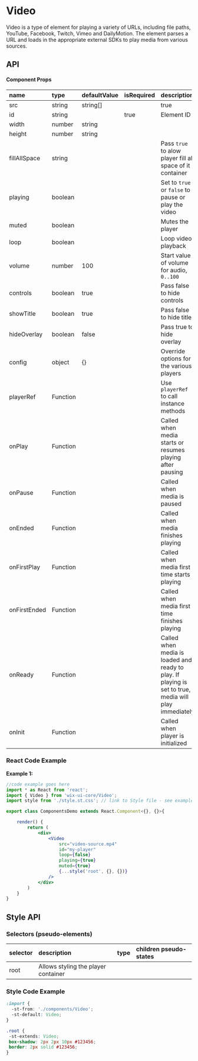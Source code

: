 # Video

Video is a type of element for playing a variety of URLs, including file paths, YouTube, Facebook, Twitch, Vimeo and DailyMotion.
The element parses a URL and loads in the appropriate external SDKs to play media from various sources.

## API

#### Component Props

| name      | type                             | defaultValue | isRequired | description                                                            |
|:----------|:---------------------------------|:-------------|:-----------|:-----------------------------------------------------------------------|
| src       | string | string[]                |              | true       | The source or link of the video                                        |
| id        | string                           |              | true       | Element ID                                                             |
| width     | number | string                  |              |            | Set the width of the player                                            |
| height    | number | string                  |              |            | Set the height of the player                                           |
| fillAllSpace | string                        |              |            | Pass `true` to alow player fill all space of it container              |
| playing   | boolean                          |              |            | Set to `true` or `false` to pause or play the video                    |
| muted     | boolean                          |              |            | Mutes the player                                                       |
| loop      | boolean                          |              |            | Loop video playback                                                    |
| volume    | number                           | 100          |            | Start value of volume for audio, `0..100`                              |
| controls  | boolean                          | true         |            | Pass false to hide controls                                            |
| showTitle | boolean                          | true         |            | Pass false to hide title                                               |
| hideOverlay | boolean                        | false        |            | Pass true to hide overlay                                              |
| config    | object                           | {}           |            | Override options for the various players                               |
| playerRef | Function                         |              |            | Use `playerRef` to call instance methods                               |
| onPlay    | Function                         |              |            | Called when media starts or resumes playing after pausing              |
| onPause   | Function                         |              |            | Called when media is paused                                            |
| onEnded   | Function                         |              |            | Called when media finishes playing                                     |
| onFirstPlay | Function                       |              |            | Called when media first time starts playing                            |
| onFirstEnded | Function                      |              |            | Called when media first time finishes playing                          |
| onReady   | Function                         |              |            | Called when media is loaded and ready to play. If playing is set to true, media will play immediately |
| onInit    | Function                         |              |            | Called when player is initialized                                      |



### React Code Example

**Example 1:**

```jsx
//code example goes here
import * as React from 'react';
import { Video } from 'wix-ui-core/Video';
import style from './style.st.css'; // link to Style file - see examples of style files below

export class ComponentsDemo extends React.Component<{}, {}>{

    render() {
        return (
            <div>
                <Video
                    src="video-source.mp4"
                    id="my-player"
                    loop={false}
                    playing={true}
                    muted={true}
                    {...style('root', {}, {})}
                />
            </div>
        )
    }
}
```


## Style API

### Selectors (pseudo-elements)

| selector          | description                        | type | children pseudo-states |
|:------------------|:-----------------------------------|:-----|:-----------------------|
| root              | Allows styling the player container |     |                        |


### Style Code Example

```css
:import {
  -st-from: './components/Video';
  -st-default: Video;
}

.root {
 -st-extends: Video;
 box-shadow: 2px 2px 10px #123456;
 border: 2px solid #123456;
}

```
